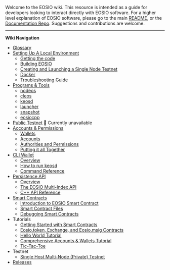 Welcome to the EOSIO wiki. This resource is intended as a guide for developers looking to interact directly with EOSIO software. For a higher level explanation of EOSIO software, please go to the main [README](https://github.com/EOSIO/eos), or the [Documentation Repo](https://github.com/EOSIO/Documentation). Suggestions and contributions are welcome.

---
**Wiki Navigation**

- [Glossary](Glossary)
- [Setting Up A Local Environment](Local-Environment)
  * [Getting the code](Local-Environment#1-getting-the-code)
  * [Building EOSIO](Local-Environment#2-building-eosio)
  * [Creating and Launching a Single Node Testnet](Local-Environment#4-creating-and-launching-a-single-node-testnet)
  * [Docker](Local-Environment#3-docker)
  * [Troubleshooting Guide](Local-Environment#5-troubleshooting-guide)
- [Programs & Tools](Programs-&-Tools)
  * [nodeos](Programs-&-Tools#nodeos)
  * [cleos](Programs-&-Tools#cleos)
  * [keosd](Programs-&-Tools#keosd)
  * [launcher](Programs-&-Tools#launcher)
  * [snapshot](Programs-&-Tools#snapshot)
  * [eosiocpp](Programs-&-Tools#eosiocpp)
- [Public Testnet]()  :no_entry_sign: Currently unavailable
- [Accounts & Permissions](Accounts%20%26%20Permissions)
  * [Wallets](Accounts%20%26%20Permissions#wallets)
  * [Accounts](Accounts%20%26%20Permissions#accounts)
  * [Authorities and Permissions](Accounts%20%26%20Permissions#authorities-and-permissions)
  * [Putting it all Together](Accounts%20%26%20Permissions#putting-it-all-together)
- [CLI Wallet](CLI%20Wallet)
  * [Overview](CLI%20Wallet#overview)
  * [How to run keosd](CLI%20Wallet#how-to-run-keosd)
  * [Command Reference](Command%20Reference)
- [Persistence API](Persistence-API)
  * [Overview](Persistence-API#overview)
  * [The EOSIO Multi-Index API](Persistence-API#the-eosio-multi-index-api)
  * [C++ API Reference](Persistence-API#cpp-api-reference)
- [Smart Contracts](Smart%20Contract)
  * [Introduction to EOSIO Smart Contract](Smart%20Contract#1-introduction-to-eos-smart-contract)
  * [Smart Contract Files](Smart%20Contract#2-smart-contract-files)
  * [Debugging Smart Contracts](Smart%20Contract#8-debugging-smart-contract)
- Tutorials
  * [Getting Started with Smart Contracts](Tutorial-Getting-Started-With-Contracts)
  * [Eosio.token, Exchange, and Eosio.msig Contracts](Tutorial-eosio-token-Contract)
  * [Hello World Tutorial](Tutorial-Hello-World-Contract)
  * [Comprehensive Accounts & Wallets Tutorial](Tutorial-Comprehensive-Accounts-and-Wallets)
  * [Tic-Tac-Toe](Tutorial-Tic-Tac-Toe)
- Testnet
  * [Single Host Multi-Node (Private) Testnet](Testnet-Single-Host-Multinode)
- [Releases](Releases)
